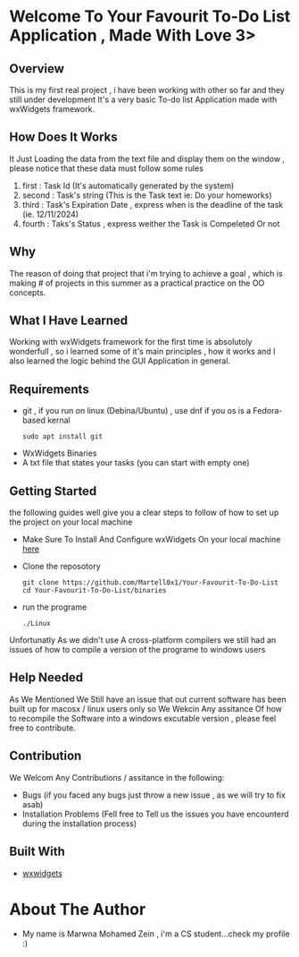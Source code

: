 # Welcome To Your Favourit To-Do List Application , Made With Love 3>

## Overview
This is my first real project , i have been working with other so far and they still under development
It's a very basic To-do list Application made with wxWidgets framework.

## How Does It Works
It Just Loading the data from the text file and display them on the window , please notice that these data must follow some rules
1. first  : Task Id (It's automatically generated by the system)
2. second : Task's string (This is the Task text ie: Do your homeworks)
3. third  : Task's Expiration Date , express when is the deadline of the task (ie. 12/11/2024)
4. fourth : Taks's Status , express weither the Task is Compeleted Or not

## Why
The reason of doing that project that i'm trying to achieve a goal , which is making # of projects in this summer as a practical practice on the OO concepts.

## What I Have Learned
Working with wxWidgets framework for the first time is absolutoly wonderfull , so i learned some of it's main principles , how it works and I also learned the logic behind the GUI Application in general.


## Requirements
- git , if you run on linux (Debina/Ubuntu) , use dnf if you os is a Fedora-based kernal
  ```
  sudo apt install git 
  ```
- WxWidgets Binaries
- A txt file that states your tasks (you can start with empty one)


## Getting Started
the following guides well give you a clear steps to follow of how to set up the project on your local machine

-  Make Sure To Install And Configure wxWidgets On your local machine [here](https://docs.wxwidgets.org/3.2.4/overview_install.html)

- Clone the reposotory
  ```
  git clone https://github.com/Martell0x1/Your-Favourit-To-Do-List
  cd Your-Favourit-To-Do-List/binaries
  ```
- run the programe
  ```
  ./Linux
  ```
Unfortunatly As we didn't use A cross-platform compilers we still had an issues of how to compile a version of the programe to windows users

## Help Needed
As We Mentioned We Still have an issue that out current software has been built up for macosx / linux users only so We Wekcin Any assitance Of how to recompile the Software into a windows excutable version , please feel free to contribute.

## Contribution
We Welcom Any Contributions / assitance in the following:

- Bugs (if you faced any bugs just throw a new issue , as we will try to fix asab)
- Installation Problems (Fell free to Tell us the issues you have encounterd during the installation process)

## Built With

- [wxwidgets](https://github.com/wxWidgets/wxWidgets) 

# About The Author
- My name is Marwna Mohamed Zein , i'm a CS student...check my profile :)
